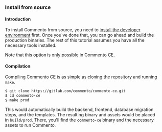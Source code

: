 ### Install from source

#### Introduction

To install Commento from source, you need to [install the developer environment](dev-env.md) first. Once you've done that, you can go ahead and build the production binaries. The rest of this tutorial assumes you have all the necessary tools installed.

Note that this option is only possible in Commento CE.

#### Compilation

Compiling Commento CE is as simple as cloning the repository and running `make`.

```bash
$ git clone https://gitlab.com/commento/commento-ce.git
$ cd commento-ce
$ make prod
```

This would automatically build the backend, frontend, database migration steps, and the templates. The resulting binary and assets would be placed in `build/prod`. There, you'll find the `commento-ce` binary and the necessary assets to run Commento.
